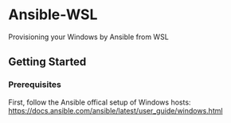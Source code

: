 # Ansible-WSL
Provisioning your Windows by Ansible from WSL

## Getting Started

### Prerequisites
First, follow the Ansible offical setup of Windows hosts:
https://docs.ansible.com/ansible/latest/user_guide/windows.html
